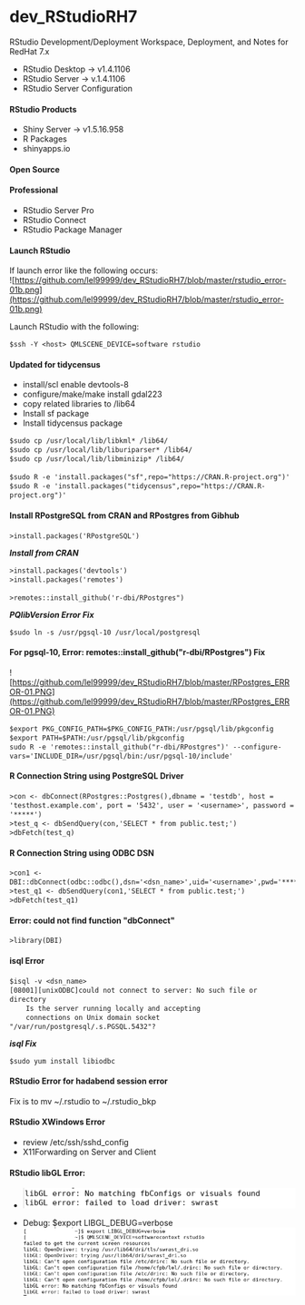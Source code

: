 # dev_RStudioRH7
RStudio Development/Deployment Workspace, Deployment, and Notes for RedHat 7.x
- RStudio Desktop -> v1.4.1106
- RStudio Server -> v.1.4.1106
- RStudio Server Configuration

#### RStudio Products
- Shiny Server -> v1.5.16.958
- R Packages
- shinyapps.io <br/>

#### Open Source

#### Professional
- RStudio Server Pro
- RStudio Connect
- RStudio Package Manager

#### Launch RStudio
If launch error like the following occurs: <br/>
![https://github.com/lel99999/dev_RStudioRH7/blob/master/rstudio_error-01b.png](https://github.com/lel99999/dev_RStudioRH7/blob/master/rstudio_error-01b.png) <br/>

Launch RStudio with the following: <br/>

```
$ssh -Y <host> QMLSCENE_DEVICE=software rstudio
```

#### Updated for tidycensus
- install/scl enable devtools-8
- configure/make/make install gdal223
- copy related libraries to /lib64
- Install sf package
- Install tidycensus package

```
$sudo cp /usr/local/lib/libkml* /lib64/
$sudo cp /usr/local/lib/liburiparser* /lib64/
$sudo cp /usr/local/lib/libminizip* /lib64/

$sudo R -e 'install.packages("sf",repo="https://CRAN.R-project.org")'
$sudo R -e 'install.packages("tidycensus",repo="https://CRAN.R-project.org")'
```

#### Install RPostgreSQL from CRAN and RPostgres from Gibhub
```
>install.packages('RPostgreSQL')
```

***Install from CRAN*** <br/>
```
>install.packages('devtools')
>install.packages('remotes')

>remotes::install_github('r-dbi/RPostgres")
```

***PQlibVersion Error Fix*** <br/>
```
$sudo ln -s /usr/pgsql-10 /usr/local/postgresql
```

#### For pgsql-10, Error: remotes::install_github("r-dbi/RPostgres") Fix
![https://github.com/lel99999/dev_RStudioRH7/blob/master/RPostgres_ERROR-01.PNG](https://github.com/lel99999/dev_RStudioRH7/blob/master/RPostgres_ERROR-01.PNG) <br/>

```
$export PKG_CONFIG_PATH=$PKG_CONFIG_PATH:/usr/pgsql/lib/pkgconfig
$export PATH=$PATH:/usr/pgsql/lib/pkgconfig
sudo R -e 'remotes::install_github("r-dbi/RPostgres")' --configure-vars='INCLUDE_DIR=/usr/pgsql/bin:/usr/pgsql-10/include'
```

#### R Connection String using PostgreSQL Driver
```
>con <- dbConnect(RPostgres::Postgres(),dbname = 'testdb', host = 'testhost.example.com', port = '5432', user = '<username>', password = '*****')
>test_q <- dbSendQuery(con,'SELECT * from public.test;')
>dbFetch(test_q)

```

#### R Connection String using ODBC DSN
```
>con1 <- DBI::dbConnect(odbc::odbc(),dsn='<dsn_name>',uid='<username>',pwd='*****')
>test_q1 <- dbSendQuery(con1,'SELECT * from public.test;')
>dbFetch(test_q1)
```
#### Error: could not find function "dbConnect"
```
>library(DBI)
```
#### isql Error
```
$isql -v <dsn_name>
[08001][unixODBC]could not connect to server: No such file or directory
	Is the server running locally and accepting
	connections on Unix domain socket "/var/run/postgresql/.s.PGSQL.5432"?
```
***isql Fix*** <br/>
```
$sudo yum install libiodbc
```
#### RStudio Error for hadabend session error
Fix is to mv  ~/.rstudio to ~/.rstudio_bkp <br/>

#### RStudio XWindows Error
- review /etc/ssh/sshd_config <br/>
- X11Forwarding on Server and Client

#### RStudio libGL Error:
- ![RStudio libGL Error](https://github.com/lel99999/dev_RStudioRH7/blob/master/rstudio-libGL-errors-01.PNG) <br/>

- Debug: $export LIBGL_DEBUG=verbose
  ![RStudio libGL Debug](https://github.com/lel99999/dev_RStudioRH7/blob/master/rstudio-libGL-debug-01a.png) <br/> 
